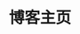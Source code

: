 ---
home: true
layout: BlogHome
icon: home
title: 博客主页
heroImage: /images/treewish.jpeg
heroText: TreeWish
tagline: 手握日月摘星辰，世间无我这般人
actionText: 开始阅读 →
actionLink: /latestarticle/
features:
  - title: 读书
    details: 读万卷书，行万里路,多读一页书,就少一分无知,多一分智慧
  - title: 技术
    details: 用心记录技术,走心分享,始于前端,不止于前端,励志成为一名优秀的全栈工程师
  - title: 生活
    details: 诗意，追逐，奋斗，前行
# projects:
#   - icon: 技术
#     name: 项目名称
#     desc: 用心记录技术,走心分享,始于前端,不止于前端,励志成为一名优秀的全栈工程师
#     link: https://你的项目链接

#   - icon: book
#     name: 读书
#     desc: 读万卷书，行万里路,多读一页书,就少一分无知,多一分智慧
#     link: https://你的书籍链接

#   - icon: article
#     name: 生活
#     desc:  诗意，追逐，奋斗，前行
#     link: https://你的文章链接

#   - icon: /logo.svg
#     name: 自定义项目
#     desc: 自定义详细介绍
#     link: https://你的自定义链接

# footer: 主题使用 [VuePress Theme Hope](https://theme-hope.vuejs.press/zh/)
---
